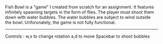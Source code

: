 Fish Bowl is a "game" I created from scratch for an assignment.
It features infinitely spawning targets in the form of flies.
The player must shoot them down with water bubbles.
The water bubbles are subject to wind outside the bowl.
Unforunately, the game is not fully functional.
________
Controls :
w,s to change rotation
a,d to move
Spacebar to shoot bubbles
